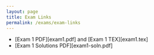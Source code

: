 ```yaml
---
layout: page
title: Exam Links
permalink: /exams/exam-links
---
```


* [Exam 1 PDF][exam1.pdf] and [Exam 1 TEX][exam1.tex]
* [Exam 1 Solutions PDF][exam1-soln.pdf]


